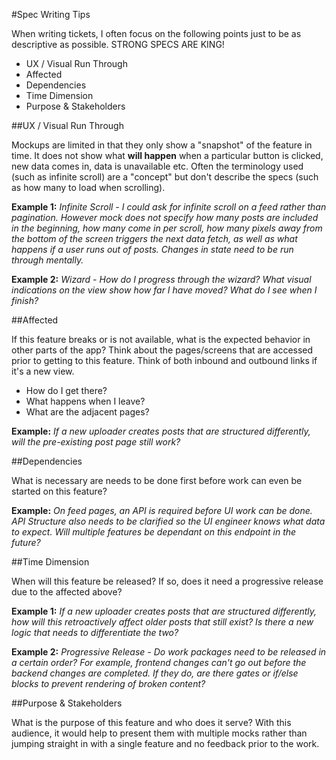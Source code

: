 #Spec Writing Tips

When writing tickets, I often focus on the following points just to be as descriptive as possible.  STRONG SPECS ARE KING!

* UX / Visual Run Through
* Affected
* Dependencies
* Time Dimension
* Purpose & Stakeholders

##UX / Visual Run Through

Mockups are limited in that they only show a "snapshot" of the feature in time.  It does not show what **will happen** when a particular button is clicked, new data comes in, data is unavailable etc.  Often the terminology used (such as infinite scroll) are a "concept" but don't describe the specs (such as how many to load when scrolling).

**Example 1:** *Infinite Scroll - I could ask for infinite scroll on a feed rather than pagination.  However mock does not specify how many posts are included in the beginning, how many come in per scroll, how many pixels away from the bottom of the screen triggers the next data fetch, as well as what happens if a user runs out of posts.  Changes in state need to be run through mentally.*

**Example 2:** *Wizard - How do I progress through the wizard?  What visual indications on the view show how far I have moved?  What do I see when I finish?*

##Affected

If this feature breaks or is not available, what is the expected behavior in other parts of the app?  Think about the pages/screens that are accessed prior to getting to this feature.  Think of both inbound and outbound links if it's a new view.

* How do I get there?
* What happens when I leave?
* What are the adjacent pages?

**Example:** *If a new uploader creates posts that are structured differently, will the pre-existing post page still work?*

##Dependencies

What is necessary are needs to be done first before work can even be started on this feature?  

**Example:** *On feed pages, an API is required before UI work can be done. API Structure also needs to be clarified so the UI engineer knows what data to expect.  Will multiple features be dependant on this endpoint in the future?*

##Time Dimension

When will this feature be released?  If so, does it need a progressive release due to the affected above?

**Example 1:** *If a new uploader creates posts that are structured differently, how will this retroactively affect older posts that still exist?  Is there a new logic that needs to differentiate the two?*

**Example 2:** *Progressive Release - Do work packages need to be released in a certain order?  For example, frontend changes can't go out before the backend changes are completed.  If they do, are there gates or if/else blocks to prevent rendering of broken content?*

##Purpose & Stakeholders

What is the purpose of this feature and who does it serve?  With this audience, it would help to present them with multiple mocks rather than jumping straight in with a single feature and no feedback prior to the work.



